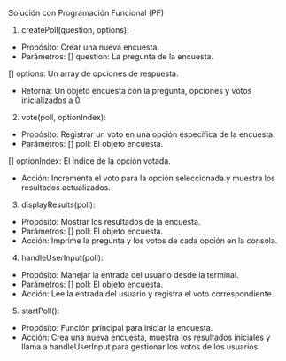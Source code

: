Solución con Programación Funcional (PF)
1.	createPoll(question, options):
-	Propósito: Crear una nueva encuesta.
-	Parámetros:
[]	question: La pregunta de la encuesta.

[]	options: Un array de opciones de respuesta.
-	Retorna: Un objeto encuesta con la pregunta, opciones y votos inicializados a 0.
2.	vote(poll, optionIndex):
-	Propósito: Registrar un voto en una opción específica de la encuesta.
-	Parámetros:
[]	poll: El objeto encuesta.

[]	optionIndex: El índice de la opción votada.
-	Acción: Incrementa el voto para la opción seleccionada y muestra los resultados actualizados.
3.	displayResults(poll):
-	Propósito: Mostrar los resultados de la encuesta.
-	Parámetros:
[]	poll: El objeto encuesta.
-	Acción: Imprime la pregunta y los votos de cada opción en la consola.
4.	handleUserInput(poll):
-	Propósito: Manejar la entrada del usuario desde la terminal.
-	Parámetros:
[]	poll: El objeto encuesta.
-	Acción: Lee la entrada del usuario y registra el voto correspondiente.
5.	startPoll():
-	Propósito: Función principal para iniciar la encuesta.
-	Acción: Crea una nueva encuesta, muestra los resultados iniciales y llama a handleUserInput para gestionar los votos de los usuarios


